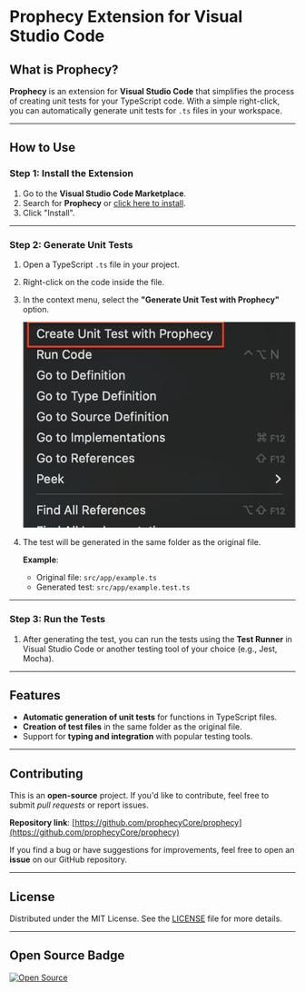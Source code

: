 # Prophecy Extension for Visual Studio Code

## What is Prophecy?

**Prophecy** is an extension for **Visual Studio Code** that simplifies the process of creating unit tests for your TypeScript code. With a simple right-click, you can automatically generate unit tests for `.ts` files in your workspace.

---

## How to Use

### Step 1: Install the Extension

1. Go to the **Visual Studio Code Marketplace**.
2. Search for **Prophecy** or [click here to install](https://marketplace.visualstudio.com/items?itemName=prophecyCore.prophecy).
3. Click "Install".

---

### Step 2: Generate Unit Tests

1. Open a TypeScript `.ts` file in your project.
2. Right-click on the code inside the file.
3. In the context menu, select the **"Generate Unit Test with Prophecy"** option.
   
   ![Right-Click](images/context-menu.png)

4. The test will be generated in the same folder as the original file.

   **Example**:
   - Original file: `src/app/example.ts`
   - Generated test: `src/app/example.test.ts`

---

### Step 3: Run the Tests

1. After generating the test, you can run the tests using the **Test Runner** in Visual Studio Code or another testing tool of your choice (e.g., Jest, Mocha).

---

## Features

- **Automatic generation of unit tests** for functions in TypeScript files.
- **Creation of test files** in the same folder as the original file.
- Support for **typing and integration** with popular testing tools.

---

## Contributing

This is an **open-source** project. If you'd like to contribute, feel free to submit *pull requests* or report issues.

**Repository link**: [https://github.com/prophecyCore/prophecy](https://github.com/prophecyCore/prophecy)

If you find a bug or have suggestions for improvements, feel free to open an **issue** on our GitHub repository.

---

## License

Distributed under the MIT License. See the [LICENSE](LICENSE) file for more details.

---

## Open Source Badge

[![Open Source](https://img.shields.io/badge/Open%20Source-%F0%9F%93%96%20prophecyCore%2Fprophecy-green)](https://github.com/prophecyCore/prophecy)
